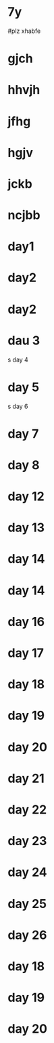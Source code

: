 # 7y
#plz xhabfe
# gjch
# hhvjh
# jfhg
# hgjv
# jckb
# ncjbb
# day1
# day2
# day2
# dau 3
s day 4
# day 5
s day 6
# day 7
# day 8
# day 12
# day 13
# day 14
# day 14
# day 16
# day 17
# day 18
# day 19
# day 20
# day 21
# day 22
# day 23
# day 24
# day 25
# day 26
# day 18
# day 19
# day 20
